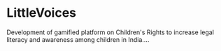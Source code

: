 # LittleVoices

Development of gamified platform on Children's Rights to increase legal literacy and awareness among children in India....

